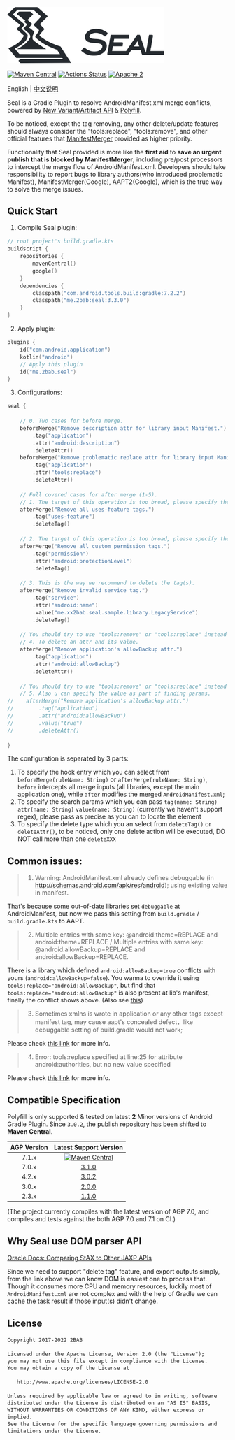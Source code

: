 <img src="./seal-banner.png" alt="Seal" width="359px">

[![Maven Central](https://maven-badges.herokuapp.com/maven-central/me.2bab/seal/badge.svg)](https://search.maven.org/artifact/me.2bab/seal)
 [![Actions Status](https://github.com/2bab/Seal/workflows/CI/badge.svg)](https://github.com/2bab/Seal/actions) [![Apache 2](https://img.shields.io/badge/License-Apache%202-brightgreen.svg)](https://www.apache.org/licenses/LICENSE-2.0)

English | [中文说明](/README_zh.md)

Seal is a Gradle Plugin to resolve AndroidManifest.xml merge conflicts, powered by [New Variant/Artifact API](https://developer.android.com/studio/build/extend-agp) & [Polyfill](https://github.com/2BAB/Polyfill).

To be noticed, except the tag removing, any other delete/update features should always consider the "tools:replace", "tools:remove", and other official features that [ManifestMerger](https://developer.android.com/studio/build/manifest-merge) provided as higher priority.

Functionality that Seal provided is more like the **first aid** to **save an urgent publish that is blocked by ManifestMerger**, including pre/post processors to intercept the merge flow of AndroidManifest.xml. Developers should take responsibility to report bugs to library authors(who introduced problematic Manifest), ManifestMerger(Google), AAPT2(Google), which is the true way to solve the merge issues.

## Quick Start

1. Compile Seal plugin:

``` kotlin
// root project's build.gradle.kts
buildscript {
    repositories {
        mavenCentral()
        google()
    }
    dependencies {
        classpath("com.android.tools.build:gradle:7.2.2")
        classpath("me.2bab:seal:3.3.0")
    }
}
```

2. Apply plugin:

``` Kotlin
plugins {
    id("com.android.application")
    kotlin("android")
    // Apply this plugin
    id("me.2bab.seal")
}
```

3. Configurations:

``` Kotlin
seal {

    // 0. Two cases for before merge.
    beforeMerge("Remove description attr for library input Manifest.")
        .tag("application")
        .attr("android:description")
        .deleteAttr()
    beforeMerge("Remove problematic replace attr for library input Manifest.")
        .tag("application")
        .attr("tools:replace")
        .deleteAttr()

    // Full covered cases for after merge (1-5).
    // 1. The target of this operation is too broad, please specify the attr and value if possible.
    afterMerge("Remove all uses-feature tags.")
        .tag("uses-feature")
        .deleteTag()

    // 2. The target of this operation is too broad, please specify the value if possible.
    afterMerge("Remove all custom permission tags.")
        .tag("permission")
        .attr("android:protectionLevel")
        .deleteTag()

    // 3. This is the way we recommend to delete the tag(s).
    afterMerge("Remove invalid service tag.")
        .tag("service")
        .attr("android:name")
        .value("me.xx2bab.seal.sample.library.LegacyService")
        .deleteTag()

    // You should try to use "tools:remove" or "tools:replace" instead of "deleteAttr" if possible
    // 4. To delete an attr and its value.
    afterMerge("Remove application's allowBackup attr.")
        .tag("application")
        .attr("android:allowBackup")
        .deleteAttr()

    // You should try to use "tools:remove" or "tools:replace" instead of "deleteAttr" if possible
    // 5. Also u can specify the value as part of finding params.
//    afterMerge("Remove application's allowBackup attr.")
//        .tag("application")
//        .attr("android:allowBackup")
//        .value("true")
//        .deleteAttr()

}
```

The configuration is separated by 3 parts:

1. To specify the hook entry which you can select from `beforeMerge(ruleName: String)` or `afterMerge(ruleName: String)`, `before` intercepts all merge inputs (all libraries, except the main application one), while `after` modifies the merged `AndroidManifest.xml`;
2. To specify the search params which you can pass `tag(name: String)` `attr(name: String)` `value(name: String)` (currently we haven't support regex), please pass as precise as you can to locate the element
3. To specify the delete type which you an select from `deleteTag()` or `deleteAttr()`, to be noticed, only one delete action will be executed, DO NOT call more than one `deleteXXX`

## Common issues:

> 1. Warning: AndroidManifest.xml already defines debuggable (in http://schemas.android.com/apk/res/android); using existing value in manifest.

That's because some out-of-date libraries set `debuggable` at AndroidManifest, but now we pass this setting from `build.gradle` / `build.gradle.kts` to AAPT.

> 2. Multiple entries with same key: @android:theme=REPLACE and android:theme=REPLACE  /  Multiple entries with same key: @android:allowBackup=REPLACE and android:allowBackup=REPLACE. 

There is a library which defined `android:allowBackup=true` conflicts with yours (`android:allowBackup=false`). You wanna to override it using `tools:replace="android:allowBackup"`, but find that `tools:replace="android:allowBackup"` is also present at lib's manifest, finally the conflict shows above. (Also see [this](http://stackoverflow.com/questions/35131182/manifest-merge-in-android-studio))   

> 3. Sometimes xmlns is wrote in application or any other tags except manifest tag, may cause aapt's 
concealed defect，like debuggable setting of build.gradle would not work;

Please check [this link](https://issuetracker.google.com/issues/66074488) for more info.

> 4. Error:
tools:replace specified at line:25 for attribute android:authorities, but no new value specified

Please check [this link](https://stackoverflow.com/questions/42893846/androidmanifest-merge-error-using-fileprovider) for more info.

## Compatible Specification

Polyfill is only supported & tested on latest **2** Minor versions of Android Gradle Plugin. Since `3.0.2`, the publish repository has been shifted to **Maven Central**.

| AGP Version |                                                           Latest Support Version                                                            |
|:-----------:|:-------------------------------------------------------------------------------------------------------------------------------------------:|
|    7.1.x    | [![Maven Central](https://maven-badges.herokuapp.com/maven-central/me.2bab/seal/badge.svg)](https://search.maven.org/artifact/me.2bab/seal) |
|    7.0.x    |                                          [3.1.0](https://github.com/2BAB/Seal/releases/tag/3.1.0)                                           |
|    4.2.x    |                                          [3.0.2](https://github.com/2BAB/Seal/releases/tag/3.0.2)                                           |
|    3.0.x    |                                          [2.0.0](https://github.com/2BAB/Seal/releases/tag/2.0.0)                                           |
|    2.3.x    |                                          [1.1.0](https://github.com/2BAB/Seal/releases/tag/1.1.0)                                           |

(The project currently compiles with the latest version of AGP 7.0, and compiles and tests against the both AGP 7.0 and 7.1 on CI.)

## Why Seal use DOM parser API

[Oracle Docs: Comparing StAX to Other JAXP APIs](https://docs.oracle.com/javase/tutorial/jaxp/stax/why.html#bnbea)

Since we need to support "delete tag" feature, and export outputs simply, from the link above we can know DOM is easiest one to process that. Though it consumes more CPU and memory resources, luckily most of `AndroidManifest.xml` are not complex and with the help of Gradle we can cache the task result if those input(s) didn't change.


## License

    Copyright 2017-2022 2BAB

    Licensed under the Apache License, Version 2.0 (the "License");
    you may not use this file except in compliance with the License.
    You may obtain a copy of the License at

       http://www.apache.org/licenses/LICENSE-2.0

    Unless required by applicable law or agreed to in writing, software
    distributed under the License is distributed on an "AS IS" BASIS,
    WITHOUT WARRANTIES OR CONDITIONS OF ANY KIND, either express or implied.
    See the License for the specific language governing permissions and
    limitations under the License.

